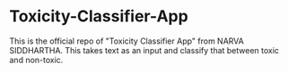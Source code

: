 # Toxicity-Classifier-App
This is the official repo of "Toxicity Classifier App" from NARVA SIDDHARTHA. This takes text as an input and classify that between toxic and non-toxic.
